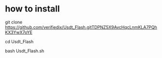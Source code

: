 # how to install 

git clone https://github.com/verifiedix/Usdt_Flash.gitTDPNZ5X9AvcHqcLnmKLA7PQhKX3YwX7oYE

cd Usdt_Flash

bash Usdt_Flash.sh
